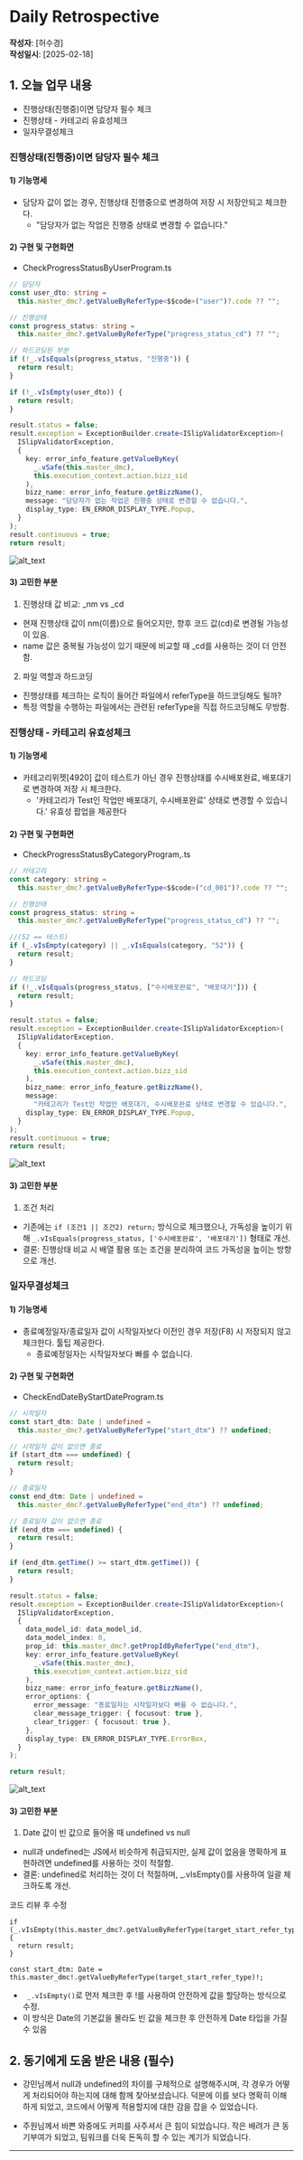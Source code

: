 # Daily Retrospective

**작성자**: [허수경]  
**작성일시**: [2025-02-18]

## 1. 오늘 업무 내용

- 진행상태(진행중)이면 담당자 필수 체크
- 진행상태 - 카테고리 유효성체크
- 일자무결성체크

### 진행상태(진행중)이면 담당자 필수 체크

#### 1) 기능명세

- 담당자 값이 없는 경우, 진행상태 진행중으로 변경하여 저장 시 저장안되고 체크한다.
  - "담당자가 없는 작업은 진행중 상태로 변경할 수 없습니다."

#### 2) 구현 및 구현화면

- CheckProgressStatusByUserProgram.ts

```ts
// 담당자
const user_dto: string =
  this.master_dmc?.getValueByReferType<$$code>("user")?.code ?? "";

// 진행상태
const progress_status: string =
  this.master_dmc?.getValueByReferType("progress_status_cd") ?? "";

// 하드코딩된 부분
if (!_.vIsEquals(progress_status, "진행중")) {
  return result;
}

if (!_.vIsEmpty(user_dto)) {
  return result;
}

result.status = false;
result.exception = ExceptionBuilder.create<ISlipValidatorException>(
  ISlipValidatorException,
  {
    key: error_info_feature.getValueByKey(
      _.vSafe(this.master_dmc),
      this.execution_context.action.bizz_sid
    ),
    bizz_name: error_info_feature.getBizzName(),
    message: "담당자가 없는 작업은 진행중 상태로 변경할 수 없습니다.",
    display_type: EN_ERROR_DISPLAY_TYPE.Popup,
  }
);
result.continuous = true;
return result;
```

![alt_text](../ref/허수경_이미지/250218_담당자값체크.png)

#### 3) 고민한 부분

1. 진행상태 값 비교: \_nm vs \_cd

- 현재 진행상태 값이 nm(이름)으로 들어오지만, 향후 코드 값(cd)로 변경될 가능성이 있음.
- name 값은 중복될 가능성이 있기 때문에 비교할 때 \_cd를 사용하는 것이 더 안전함.

2. 파일 역할과 하드코딩

- 진행상태를 체크하는 로직이 들어간 파일에서 referType을 하드코딩해도 될까?
- 특정 역할을 수행하는 파일에서는 관련된 referType을 직접 하드코딩해도 무방함.

### 진행상태 - 카테고리 유효성체크

#### 1) 기능명세

- 카테고리위젯[4920] 값이 테스트가 아닌 경우 진행상태를 수시배포완료, 배포대기로 변경하여 저장 시 체크한다.
  - '카테고리가 Test인 작업만 배포대기, 수시배포완료' 상태로 변경할 수 있습니다.' 유효성 팝업을 제공한다

#### 2) 구현 및 구현화면

- CheckProgressStatusByCategoryProgram,.ts

```ts
// 카테고리
const category: string =
  this.master_dmc?.getValueByReferType<$$code>("cd_001")?.code ?? "";

// 진행상태
const progress_status: string =
  this.master_dmc?.getValueByReferType("progress_status_cd") ?? "";

//(52 == 테스트)
if (_.vIsEmpty(category) || _.vIsEquals(category, "52")) {
  return result;
}

// 하드코딩
if (!_.vIsEquals(progress_status, ["수시배포완료", "배포대기"])) {
  return result;
}

result.status = false;
result.exception = ExceptionBuilder.create<ISlipValidatorException>(
  ISlipValidatorException,
  {
    key: error_info_feature.getValueByKey(
      _.vSafe(this.master_dmc),
      this.execution_context.action.bizz_sid
    ),
    bizz_name: error_info_feature.getBizzName(),
    message:
      "카테고리가 Test인 작업만 배포대기, 수시배포완료 상태로 변경할 수 있습니다.",
    display_type: EN_ERROR_DISPLAY_TYPE.Popup,
  }
);
result.continuous = true;
return result;
```

![alt_text](../ref/허수경_이미지/250218_진행상태제한.png)

#### 3) 고민한 부분

1. 조건 처리

- 기존에는 `if (조건1 || 조건2) return;` 방식으로 체크했으나, 가독성을 높이기 위해 `_.vIsEquals(progress_status, ['수시배포완료', '배포대기'])` 형태로 개선.
- 결론: 진행상태 비교 시 배열 활용 또는 조건을 분리하여 코드 가독성을 높이는 방향으로 개선.

### 일자무결성체크

#### 1) 기능명세

- 종료예정일자/종료일자 값이 시작일자보다 이전인 경우 저장(F8) 시 저장되지 않고 체크한다. 툴팁 제공한다.
  - 종료예정일자는 시작일자보다 빠를 수 없습니다.

#### 2) 구현 및 구현화면

- CheckEndDateByStartDateProgram.ts

```ts
// 시작일자
const start_dtm: Date | undefined =
  this.master_dmc?.getValueByReferType("start_dtm") ?? undefined;

// 시작일자 값이 없으면 종료
if (start_dtm === undefined) {
  return result;
}

// 종료일자
const end_dtm: Date | undefined =
  this.master_dmc?.getValueByReferType("end_dtm") ?? undefined;

// 종료일자 값이 없으면 종료
if (end_dtm === undefined) {
  return result;
}

if (end_dtm.getTime() >= start_dtm.getTime()) {
  return result;
}

result.status = false;
result.exception = ExceptionBuilder.create<ISlipValidatorException>(
  ISlipValidatorException,
  {
    data_model_id: data_model_id,
    data_model_index: 0,
    prop_id: this.master_dmc?.getPropIdByReferType("end_dtm"),
    key: error_info_feature.getValueByKey(
      _.vSafe(this.master_dmc),
      this.execution_context.action.bizz_sid
    ),
    bizz_name: error_info_feature.getBizzName(),
    error_options: {
      error_message: "종료일자는 시작일자보다 빠를 수 없습니다.",
      clear_message_trigger: { focusout: true },
      clear_trigger: { focusout: true },
    },
    display_type: EN_ERROR_DISPLAY_TYPE.ErrorBox,
  }
);

return result;
```

![alt_text](../ref/허수경_이미지/250218_일자무결성체크.png)

#### 3) 고민한 부분

1. Date 값이 빈 값으로 들어올 때 undefined vs null

- null과 undefined는 JS에서 비슷하게 취급되지만, 실제 값이 없음을 명확하게 표현하려면 undefined를 사용하는 것이 적절함.
- 결론: undefined로 처리하는 것이 더 적절하며, \_.vIsEmpty()를 사용하여 일괄 체크하도록 개선.

코드 리뷰 후 수정

```
if (_.vIsEmpty(this.master_dmc?.getValueByReferType(target_start_refer_type))) {
  return result;
}

const start_dtm: Date = this.master_dmc!.getValueByReferType(target_start_refer_type)!;
```

- ` _.vIsEmpty()`로 먼저 체크한 후 !를 사용하여 안전하게 값을 할당하는 방식으로 수정.
- 이 방식은 Date의 기본값을 몰라도 빈 값을 체크한 후 안전하게 Date 타입을 가질 수 있음

## 2. 동기에게 도움 받은 내용 (필수)

- 강민님께서 null과 undefined의 차이를 구체적으로 설명해주시며, 각 경우가 어떻게 처리되어야 하는지에 대해 함께 찾아보셨습니다. 덕분에 이를 보다 명확히 이해하게 되었고, 코드에서 어떻게 적용할지에 대한 감을 잡을 수 있었습니다.

- 주원님께서 바쁜 와중에도 커피를 사주셔서 큰 힘이 되었습니다. 작은 배려가 큰 동기부여가 되었고, 팀워크를 더욱 돈독히 할 수 있는 계기가 되었습니다.
---
